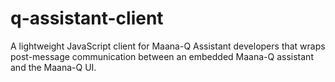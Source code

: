 # q-assistant-client
A lightweight JavaScript client for Maana-Q Assistant developers that wraps post-message communication between an embedded Maana-Q assistant and the Maana-Q UI.
